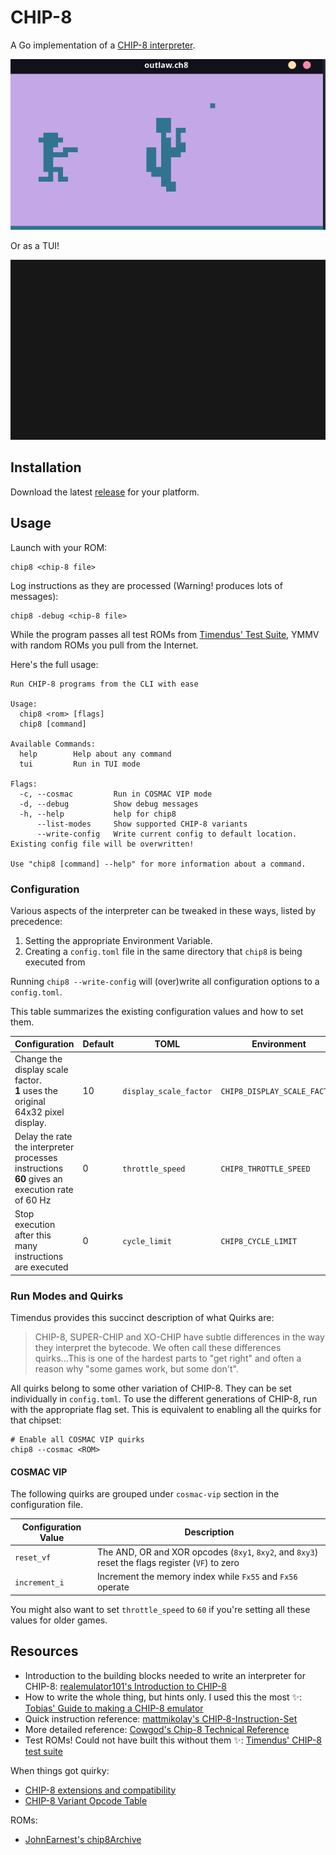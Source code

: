 # CHIP-8
A Go implementation of a [CHIP-8 interpreter](https://www.wikiwand.com/en/CHIP-8).

![standard version](./assets/outlaw-demo.gif)

Or as a TUI!

![tui version](./assets/outlaw-demo-tui.gif)


## Installation
Download the latest [release](https://github.com/braheezy/chip-8/releases) for your platform.

## Usage
Launch with your ROM:

    chip8 <chip-8 file>

Log instructions as they are processed (Warning! produces lots of messages):

    chip8 -debug <chip-8 file>

While the program passes all test ROMs from [Timendus' Test Suite](https://github.com/Timendus/chip8-test-suite), YMMV with random ROMs you pull from the Internet.

Here's the full usage:
```
Run CHIP-8 programs from the CLI with ease

Usage:
  chip8 <rom> [flags]
  chip8 [command]

Available Commands:
  help        Help about any command
  tui         Run in TUI mode

Flags:
  -c, --cosmac         Run in COSMAC VIP mode
  -d, --debug          Show debug messages
  -h, --help           help for chip8
      --list-modes     Show supported CHIP-8 variants
      --write-config   Write current config to default location. Existing config file will be overwritten!

Use "chip8 [command] --help" for more information about a command.
```

### Configuration
Various aspects of the interpreter can be tweaked in these ways, listed by precedence:
1. Setting the appropriate Environment Variable.
1. Creating a `config.toml` file in the same directory that `chip8` is being executed from

Running `chip8 --write-config` will (over)write all configuration options to a `config.toml`.

This table summarizes the existing configuration values and how to set them.

| Configuration | Default | TOML | Environment |
|---------------|---------|------|-------------|
| Change the display scale factor.<br>**1** uses the original 64x32 pixel display. | 10 | `display_scale_factor` | `CHIP8_DISPLAY_SCALE_FACTOR` |
| Delay the rate the interpreter processes instructions<br>**60** gives an execution rate of 60 Hz | 0 | `throttle_speed` | `CHIP8_THROTTLE_SPEED` |
| Stop execution after this many instructions are executed | 0 | `cycle_limit` | `CHIP8_CYCLE_LIMIT` |

### Run Modes and Quirks
Timendus provides this succinct description of what Quirks are:
> CHIP-8, SUPER-CHIP and XO-CHIP have subtle differences in the way they interpret the bytecode. We often call these differences quirks...This is one of the hardest parts to "get right" and often a reason why "some games work, but some don't".

All quirks belong to some other variation of CHIP-8. They can be set individually in `config.toml`. To use the different generations of CHIP-8, run with the appropriate flag set. This is equivalent to enabling all the quirks for that chipset:

    # Enable all COSMAC VIP quirks
    chip8 --cosmac <ROM>

#### COSMAC VIP ####
The following quirks are grouped under `cosmac-vip` section in the configuration file.

| Configuration Value | Description |
|---------------------|-------------|
| `reset_vf`          | The AND, OR and XOR opcodes (`8xy1`, `8xy2`, and `8xy3`) reset the flags register (`VF`) to zero
| `increment_i`       | Increment the memory index while `Fx55` and `Fx56` operate

You might also want to set `throttle_speed` to `60` if you're setting all these values for older games.

## Resources
- Introduction to the building blocks needed to write an interpreter for CHIP-8: [realemulator101's Introduction to CHIP-8](http://www.emulator101.com/introduction-to-chip-8.html)
- How to write the whole thing, but hints only. I used this the most ✨: [Tobias' Guide to making a CHIP-8 emulator](https://tobiasvl.github.io/blog/write-a-chip-8-emulator/)
- Quick instruction reference: [mattmikolay's CHIP‐8-Instruction-Set](https://github.com/mattmikolay/chip-8/wiki/CHIP%E2%80%908-Instruction-Set)
- More detailed reference: [Cowgod's Chip-8 Technical Reference](http://devernay.free.fr/hacks/chip8/C8TECH10.HTM)
- Test ROMs! Could not have built this without them ✨: [Timendus' CHIP-8 test suite](https://github.com/Timendus/chip8-test-suite)

When things got quirky:
- [CHIP-8 extensions and compatibility](https://chip-8.github.io/extensions/)
- [CHIP-8 Variant Opcode Table](https://chip8.gulrak.net/)

ROMs:
- [JohnEarnest's chip8Archive](https://johnearnest.github.io/chip8Archive/)

